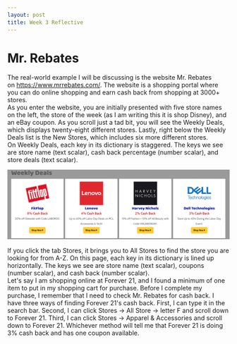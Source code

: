```yaml
---
layout: post
title: Week 3 Reflective
---
```


# Mr. Rebates


The real-world example I will be discussing is the website Mr. Rebates on https://www.mrrebates.com/. The website is a shopping portal where you can do online shopping and earn cash back from shopping at 3000+ stores.<br/>
As you enter the website, you are initially presented with five store names on the left, the store of the week (as I am writing this it is shop Disney), and an eBay coupon. As you scroll just a tad bit, you will see the Weekly Deals, which displays twenty-eight different stores. Lastly, right below the Weekly Deals list is the New Stores, which includes six more different stores.<br/>
On Weekly Deals, each key in its dictionary is staggered. The keys we see are store name (text scalar), cash back percentage (number scalar), and store deals (text scalar).<br/>

<p>
    <img src="weeklydeals.png"
</p>

If you click the tab Stores, it brings you to All Stores to find the store you are looking for from A-Z. On this page, each key in its dictionary is lined up horizontally. The keys we see are store name (text scalar), coupons (number scalar), and cash back (number scalar).<br/>
Let's say I am shopping online at Forever 21, and I found a minimum of one item to put in my shopping cart for purchase. Before I complete my purchase, I remember that I need to check Mr. Rebates for cash back. I have three ways of finding Forever 21's cash back. First, I can type it in the search bar. Second, I can click Stores -> All Store -> letter F and scroll down to Forever 21. Third, I can click Stores -> Apparel & Accessories and scroll down to Forever 21. Whichever method will tell me that Forever 21 is doing 3% cash back and has one coupon available.<br/>



